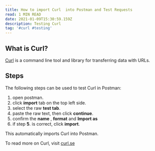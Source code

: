 ```yaml
---
title: How to import Curl  into Postman and Test Requests
read: 1 MIN READ
date: 2021-01-09T15:30:59.159Z
description: Testing Curl
tag: '#curl #testing'
---
```

## What is Curl?

[Curl](https://curl.se/) is a command line tool and library for transferring data with URLs.

## Steps

The following steps can be used to test Curl in Postman:

1. open postman.
2. click **import**  tab on the top left side.
3. select the raw **test tab**.
4. paste the raw text, then click **continue**.
5. confirm the **name** , **format**  and **Import as** 
6. if step **5**. is correct, click **import**.

This automatically imports Curl into Postman.

To read more on Curl, visit [curl.se](https://curl.se/)
